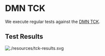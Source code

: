 # DMN TCK

We execute regular tests against the [DMN TCK](https://github.com/dmn-tck/tck).

## Test Results

![./resources/tck-results.svg](./resources/tck-results.svg)

